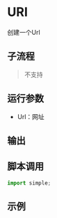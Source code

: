 # URI 
创建一个Url

## 子流程
> 不支持


## 运行参数


* Url：网址

## 输出

    


## 脚本调用

```python
import simple;

```

## 示例